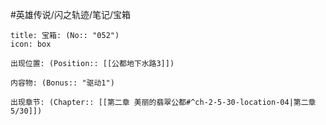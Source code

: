 #英雄传说/闪之轨迹/笔记/宝箱
```ad-quote
title: 宝箱: (No:: "052")
icon: box

出现位置: (Position:: [[公都地下水路3]])

内容物: (Bonus:: "驱动1")

出现章节: (Chapter:: [[第二章 美丽的翡翠公都#^ch-2-5-30-location-04|第二章5/30]])

```

